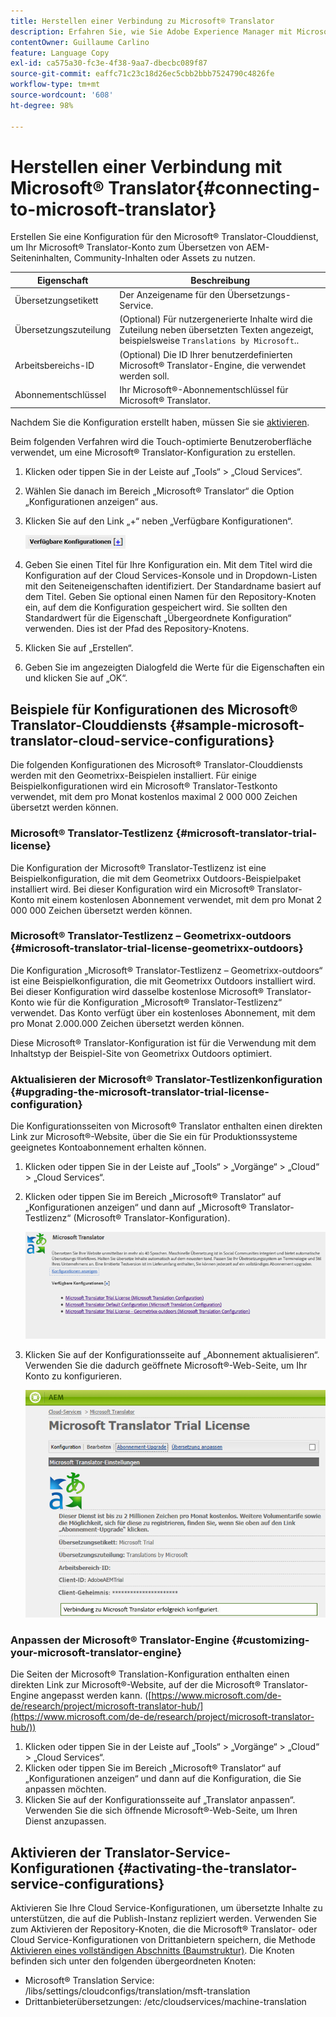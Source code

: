 ```yaml
---
title: Herstellen einer Verbindung zu Microsoft® Translator
description: Erfahren Sie, wie Sie Adobe Experience Manager mit Microsoft&reg; Translator verbinden.
contentOwner: Guillaume Carlino
feature: Language Copy
exl-id: ca575a30-fc3e-4f38-9aa7-dbecbc089f87
source-git-commit: eaffc71c23c18d26ec5cbb2bbb7524790c4826fe
workflow-type: tm+mt
source-wordcount: '608'
ht-degree: 98%

---
```


# Herstellen einer Verbindung mit Microsoft® Translator{#connecting-to-microsoft-translator}

Erstellen Sie eine Konfiguration für den Microsoft® Translator-Clouddienst, um Ihr Microsoft® Translator-Konto zum Übersetzen von AEM-Seiteninhalten, Community-Inhalten oder Assets zu nutzen.

| Eigenschaft | Beschreibung |
|---|---|
| Übersetzungsetikett | Der Anzeigename für den Übersetzungs-Service. |
| Übersetzungszuteilung | (Optional) Für nutzergenerierte Inhalte wird die Zuteilung neben übersetzten Texten angezeigt, beispielsweise `Translations by Microsoft`.. |
| Arbeitsbereichs-ID | (Optional) Die ID Ihrer benutzerdefinierten Microsoft® Translator-Engine, die verwendet werden soll. |
| Abonnementschlüssel | Ihr Microsoft®-Abonnementschlüssel für Microsoft® Translator. |

Nachdem Sie die Konfiguration erstellt haben, müssen Sie sie [aktivieren](/help/sites-administering/tc-msconf.md#activating-the-translator-service-configurations).

Beim folgenden Verfahren wird die Touch-optimierte Benutzeroberfläche verwendet, um eine Microsoft® Translator-Konfiguration zu erstellen.

1. Klicken oder tippen Sie in der Leiste auf „Tools“ > „Cloud Services“.
1. Wählen Sie danach im Bereich „Microsoft® Translator“ die Option „Konfigurationen anzeigen“ aus.
1. Klicken Sie auf den Link „+“ neben „Verfügbare Konfigurationen“.

   ![chlimage_1-382](assets/chlimage_1-382.png)

1. Geben Sie einen Titel für Ihre Konfiguration ein. Mit dem Titel wird die Konfiguration auf der Cloud Services-Konsole und in Dropdown-Listen mit den Seiteneigenschaften identifiziert. Der Standardname basiert auf dem Titel. Geben Sie optional einen Namen für den Repository-Knoten ein, auf dem die Konfiguration gespeichert wird. Sie sollten den Standardwert für die Eigenschaft „Übergeordnete Konfiguration“ verwenden. Dies ist der Pfad des Repository-Knotens.
1. Klicken Sie auf „Erstellen“.
1. Geben Sie im angezeigten Dialogfeld die Werte für die Eigenschaften ein und klicken Sie auf „OK“.

## Beispiele für Konfigurationen des Microsoft® Translator-Clouddiensts {#sample-microsoft-translator-cloud-service-configurations}

Die folgenden Konfigurationen des Microsoft® Translator-Clouddiensts werden mit den Geometrixx-Beispielen installiert. Für einige Beispielkonfigurationen wird ein Microsoft® Translator-Testkonto verwendet, mit dem pro Monat kostenlos maximal 2 000 000 Zeichen übersetzt werden können.

### Microsoft® Translator-Testlizenz {#microsoft-translator-trial-license}

Die Konfiguration der Microsoft® Translator-Testlizenz ist eine Beispielkonfiguration, die mit dem Geometrixx Outdoors-Beispielpaket installiert wird. Bei dieser Konfiguration wird ein Microsoft® Translator-Konto mit einem kostenlosen Abonnement verwendet, mit dem pro Monat 2 000 000 Zeichen übersetzt werden können.

### Microsoft® Translator-Testlizenz – Geometrixx-outdoors {#microsoft-translator-trial-license-geometrixx-outdoors}

Die Konfiguration „Microsoft® Translator-Testlizenz – Geometrixx-outdoors“ ist eine Beispielkonfiguration, die mit Geometrixx Outdoors installiert wird. Bei dieser Konfiguration wird dasselbe kostenlose Microsoft® Translator-Konto wie für die Konfiguration „Microsoft® Translator-Testlizenz“ verwendet. Das Konto verfügt über ein kostenloses Abonnement, mit dem pro Monat 2.000.000 Zeichen übersetzt werden können.

Diese Microsoft® Translator-Konfiguration ist für die Verwendung mit dem Inhaltstyp der Beispiel-Site von Geometrixx Outdoors optimiert.

### Aktualisieren der Microsoft® Translator-Testlizenkonfiguration {#upgrading-the-microsoft-translator-trial-license-configuration}

Die Konfigurationsseiten von Microsoft® Translator enthalten einen direkten Link zur Microsoft®-Website, über die Sie ein für Produktionssysteme geeignetes Kontoabonnement erhalten können.

1. Klicken oder tippen Sie in der Leiste auf „Tools“ > „Vorgänge“ > „Cloud“ > „Cloud Services“.
1. Klicken oder tippen Sie im Bereich „Microsoft® Translator“ auf „Konfigurationen anzeigen“ und dann auf „Microsoft® Translator-Testlizenz“ (Microsoft® Translator-Konfiguration).

   ![chlimage_1-383](assets/chlimage_1-383.png)

1. Klicken Sie auf der Konfigurationsseite auf „Abonnement aktualisieren“. Verwenden Sie die dadurch geöffnete Microsoft®-Web-Seite, um Ihr Konto zu konfigurieren.

   ![chlimage_1-384](assets/chlimage_1-384.png)

### Anpassen der Microsoft® Translator-Engine {#customizing-your-microsoft-translator-engine}

Die Seiten der Microsoft® Translation-Konfiguration enthalten einen direkten Link zur Microsoft®-Website, auf der die Microsoft® Translator-Engine angepasst werden kann. ([https://www.microsoft.com/de-de/research/project/microsoft-translator-hub/](https://www.microsoft.com/de-de/research/project/microsoft-translator-hub/))

1. Klicken oder tippen Sie in der Leiste auf „Tools“ > „Vorgänge“ > „Cloud“ > „Cloud Services“.
1. Klicken oder tippen Sie im Bereich „Microsoft® Translator“ auf „Konfigurationen anzeigen“ und dann auf die Konfiguration, die Sie anpassen möchten.
1. Klicken Sie auf der Konfigurationsseite auf „Translator anpassen“. Verwenden Sie die sich öffnende Microsoft®-Web-Seite, um Ihren Dienst anzupassen.

## Aktivieren der Translator-Service-Konfigurationen {#activating-the-translator-service-configurations}

Aktivieren Sie Ihre Cloud Service-Konfigurationen, um übersetzte Inhalte zu unterstützen, die auf die Publish-Instanz repliziert werden. Verwenden Sie zum Aktivieren der Repository-Knoten, die die Microsoft® Translator- oder Cloud Service-Konfigurationen von Drittanbietern speichern, die Methode [Aktivieren eines vollständigen Abschnitts (Baumstruktur)](/help/sites-authoring/publishing-pages.md#publishing-and-unpublishing-a-tree). Die Knoten befinden sich unter den folgenden übergeordneten Knoten:

* Microsoft® Translation Service: /libs/settings/cloudconfigs/translation/msft-translation
* Drittanbieterübersetzungen: /etc/cloudservices/machine-translation
